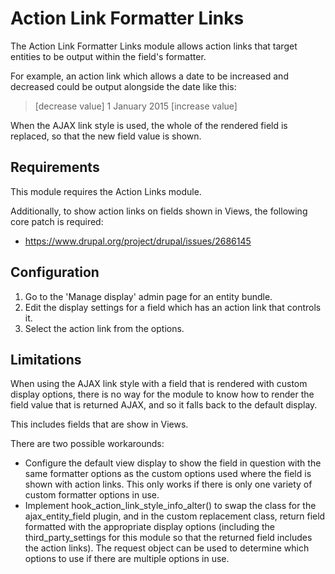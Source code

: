 # Action Link Formatter Links

The Action Link Formatter Links module allows action links that target entities
to be output within the field's formatter.

For example, an action link which allows a date to be increased and decreased
could be output alongside the date like this:

> [decrease value] 1 January 2015 [increase value]

When the AJAX link style is used, the whole of the rendered field is replaced,
so that the new field value is shown.

## Requirements

This module requires the Action Links module.

Additionally, to show action links on fields shown in Views, the following core
patch is required:

- https://www.drupal.org/project/drupal/issues/2686145

## Configuration

1. Go to the 'Manage display' admin page for an entity bundle.
2. Edit the display settings for a field which has an action link that controls
   it.
3. Select the action link from the options.

## Limitations

When using the AJAX link style with a field that is rendered with custom display
options, there is no way for the module to know how to render the field value
that is returned AJAX, and so it falls back to the default display.

This includes fields that are show in Views.

There are two possible workarounds:
  - Configure the default view display to show the field in question with the
    same formatter options as the custom options used where the field is shown
    with action links. This only works if there is only one variety of custom
    formatter options in use.
  - Implement hook_action_link_style_info_alter() to swap the class for the
    ajax_entity_field plugin, and in the custom replacement class, return field
    formatted with the appropriate display options (including the
    third_party_settings for this module so that the returned field includes the
    action links). The request object can be used to determine which options to
    use if there are multiple options in use.
